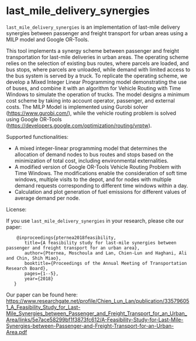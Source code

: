 # last_mile_delivery_synergies
`last_mile_delivery_synergies` is an implementation of last-mile delivery synergies between passenger and freight transport for urban areas using a MILP model and Google OR-Tools.

This tool implements a synergy scheme between passenger and freight transportation for last-mile deliveries in urban areas. The operating scheme relies on the selection of existing bus routes, where parcels are loaded, and bus stops, where parcels are unloaded, while demand with limited access to the bus system is served by a truck. To replicate the operating scheme, we develop a Mixed Integer Linear Programming model demonstrating the use of buses, and combine it with an algorithm for Vehicle Routing with Time Windows to simulate the operation of trucks. The model designs a minimum cost scheme by taking into account operator, passenger, and external costs.
The MILP Model is implemented using Gurobi solver (https://www.gurobi.com/), while the vehicle routing problem is solved using Google OR-Tools (https://developers.google.com/optimization/routing/vrptw).

Supported functionalities:

- A mixed integer-linear programming model that determines the allocation of demand nodes to bus routes and stops based on the minimization of total cost, including environmental externalities.
- A modified version of Google OR-Tools Vehicle Routing Problem with Time Windows. The modifications enable the consideration of soft time windows, multiple visits to the depot, and for nodes with multiple demand requests corresponding to different time windows within a day.
- Calculation and plot generation of fuel emissions for different values of average demand per node.

License:

If you use `last_mile_delivery_synergies` in your research, please cite our paper:

```
    @inproceedings{pternea2018feasibility,
       title={A feasibility study for last-mile synergies between passenger and freight transport for an urban area},
       author={Pternea, Moschoula and Lan, Chien-Lun and Haghani, Ali and Chin, Shih Miao},  
       booktitle={Proceedings of the Annual Meeting of Transportation Research Board},
       pages={1--5},  
       year={2018} 
   }
```

Our paper can be found here: https://www.researchgate.net/profile/Chien_Lun_Lan/publication/335796051_A_Feasibility_Study_for_Last-Mile_Synergies_between_Passenger_and_Freight_Transport_for_an_Urban_Area/links/5e7ace58299bf1f3873fc612/A-Feasibility-Study-for-Last-Mile-Synergies-between-Passenger-and-Freight-Transport-for-an-Urban-Area.pdf
